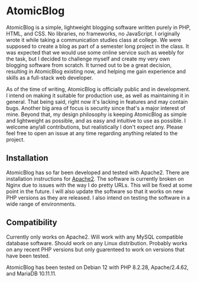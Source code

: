 # AtomicBlog
AtomicBlog is a simple, lightweight blogging software written purely in PHP, HTML, and CSS. No libraries, no frameworks, no JavaScript. I originally wrote it while taking a communication studies class at college. We were supposed to create a blog as part of a semester long project in the class. It was expected that we would use some online service such as weebly for the task, but I decided to challenge myself and create my very own blogging software from scratch. It turned out to be a great decision, resulting in AtomicBlog existing now, and helping me gain experience and skills as a full-stack web developer.

As of the time of writing, AtomicBlog is officially public and in development. I intend on making it suitable for production use, as well as maintaining it in general. That being said, right now it's lacking in features and may contain bugs. Another big area of focus is security since that's a major interest of mine. Beyond that, my design philosophy is keeping AtomicBlog as simple and lightweight as possible, and as easy and intuitive to use as possible. I welcome any/all contributions, but realistically I don't expect any. Please feel free to open an issue at any time regarding anything related to the project.

## Installation
AtomicBlog has so far been developed and tested with Apache2. There are installation instructions for [Apache2](https://github.com/rainier39/AtomicBlog/wiki/Installation-Instructions-(Apache2)). The software is currently broken on Nginx due to issues with the way I do pretty URLs. This will be fixed at some point in the future. I will also update the software so that it works on new PHP versions as they are released. I also intend on testing the software in a wide range of environments.

## Compatibility
Currently only works on Apache2. Will work with any MySQL compatible database software. Should work on any Linux distribution. Probably works on any recent PHP versions but only guarenteed to work on versions that have been tested.

AtomicBlog has been tested on Debian 12 with PHP 8.2.28, Apache/2.4.62, and MariaDB 10.11.11.

